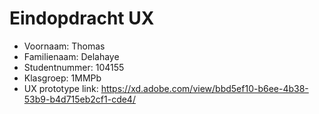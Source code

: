 # Eindopdracht UX

- Voornaam: Thomas
- Familienaam: Delahaye 
- Studentnummer: 104155
- Klasgroep: 1MMPb
- UX prototype link: https://xd.adobe.com/view/bbd5ef10-b6ee-4b38-53b9-b4d715eb2cf1-cde4/